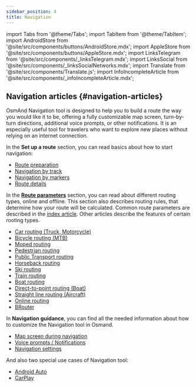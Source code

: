 ```yaml
---
sidebar_position: 4
title: Navigation
---
```


import Tabs from '@theme/Tabs';
import TabItem from '@theme/TabItem';
import AndroidStore from '@site/src/components/buttons/AndroidStore.mdx';
import AppleStore from '@site/src/components/buttons/AppleStore.mdx';
import LinksTelegram from '@site/src/components/_linksTelegram.mdx';
import LinksSocial from '@site/src/components/_linksSocialNetworks.mdx';
import Translate from '@site/src/components/Translate.js';
import InfoIncompleteArticle from '@site/src/components/_infoIncompleteArticle.mdx';


## Navigation articles {#navigation-articles}

OsmAnd Navigation tool is designed to help you to build a route the way you would like it to be, offering a fully customizable map screen, turn-by-turn directions, additional voice prompts, or other notifications. It is an especially useful tool for travelers who want to explore new places without relying on an internet connection.

In the **Set up a route** section, you can read basics about how to start navigation:

- [Route preparation](./setup/route-navigation.md)
- [Navigation by track](./setup/gpx-navigation.md)
- [Navigation by markers](./setup/markers-navigation.md)
- [Route details](./setup/route-details.md)

In the **[Route parameters](./routing/osmand-routing.md#routing-types)** section, you can read about different routing types, online and offline. This section also describes routing rules, that determine how your route will be calculated. Common route parameters are described in the [index article](./routing/osmand-routing.md#routing-types). Other articles describe the features of certain rooting types.
- [Car routing (Truck, Motorcycle)](./routing/car-based-routing.md)
- [Bicycle routing (MTB)](./routing/bicycle-based-routing.md)
- [Moped routing](./routing/moped-routing.md)
- [Pedestrian routing](./routing/pedestrian-routing.md)
- [Public Transport routing](./routing/public-transport-navigation.md)
- [Horseback routing](./routing/horse-routing.md)
- [Ski routing](./routing/ski-routing.md)
- [Train routing](./routing/train-routing.md)
- [Boat routing](./routing/boat-navigation.md)
- [Direct-to-point routing (Boat)](./routing/direct-to-point-routing.md)
- [Straight line routing (Aircraft)](./routing/straight-line-routing.md)
- [Online routing](./routing/online-routing.md)
- [BRouter](./routing/brouter.md)

In **Navigation guidance**, you can find all the needed information about how to customize the Navigation tool in Osmand.

- [Map screen during navigation](./guidance/map-during-navigation.md)
- [Voice prompts / Notifications](./guidance/voice-navigation.md)
- [Navigation settings](./guidance/navigation-settings.md)

And also two special use cases of Navigation tool:

- [Android Auto](./auto-car.md)
- [CarPlay](./car-play.md)
